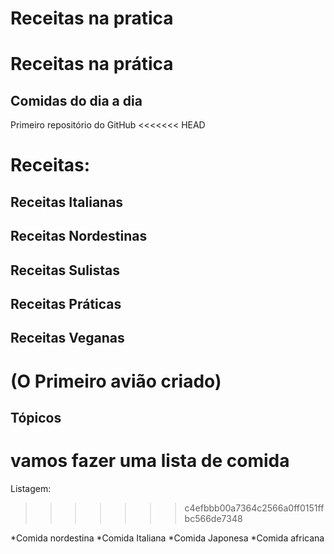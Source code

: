 # Receitas na pratica #
# Receitas na prática #
## Comidas do dia a dia ##
Primeiro repositório do GitHub
<<<<<<< HEAD
# Receitas: #
## Receitas Italianas ##
## Receitas Nordestinas ##
## Receitas Sulistas ##
## Receitas Práticas ##
## Receitas Veganas ##

# (O Primeiro avião criado) #
## Tópicos ##
vamos fazer uma lista de comida
=======

Listagem:
>>>>>>> c4efbbb00a7364c2566a0ff0151ffbc566de7348

*Comida nordestina
*Comida Italiana
*Comida Japonesa
*Comida africana


